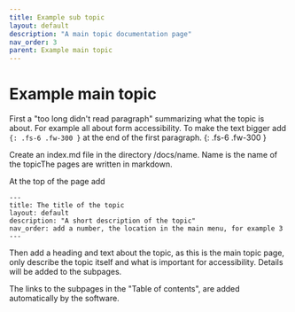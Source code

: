 ```yaml
---
title: Example sub topic
layout: default
description: "A main topic documentation page"
nav_order: 3
parent: Example main topic
---
```


# Example main topic

First a "too long didn't read paragraph" summarizing what the topic is about. For example all about form accessibility. To make the text bigger add `{: .fs-6 .fw-300 }` at the end of the first paragraph.
{: .fs-6 .fw-300 }

Create an index.md file in the directory /docs/name. Name is the name of the topicThe pages are written in markdown.

At the top of the page add
```
---
title: The title of the topic
layout: default
description: "A short description of the topic"
nav_order: add a number, the location in the main menu, for example 3
---
```

Then add a heading and text about the topic, as this is the main topic page, only describe the topic itself and what is important for accessibility. Details will be added to the subpages.

The links to the subpages in the "Table of contents", are added automatically by the software.
